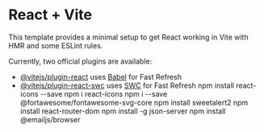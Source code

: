 # React + Vite

This template provides a minimal setup to get React working in Vite with HMR and some ESLint rules.

Currently, two official plugins are available:

- [@vitejs/plugin-react](https://github.com/vitejs/vite-plugin-react/blob/main/packages/plugin-react/README.md) uses [Babel](https://babeljs.io/) for Fast Refresh
- [@vitejs/plugin-react-swc](https://github.com/vitejs/vite-plugin-react-swc) uses [SWC](https://swc.rs/) for Fast Refresh
 npm install react-icons --save
 npm i react-icons
 npm i --save @fortawesome/fontawesome-svg-core
 npm install sweetalert2
 npm install react-router-dom
npm install -g json-server
npm install @emailjs/browser  